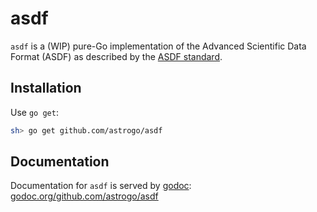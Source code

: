 asdf
====

`asdf` is a (WIP) pure-Go implementation of the Advanced Scientific Data Format
(ASDF) as described by the [ASDF standard](https://github.com/spacetelescope/asdf-standard).

## Installation

Use `go get`:

```sh
sh> go get github.com/astrogo/asdf
```

## Documentation

Documentation for `asdf` is served by [godoc](https://godoc.org):
 [godoc.org/github.com/astrogo/asdf](https://godoc.org/github.com/astrogo/asdf)

